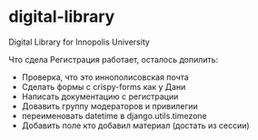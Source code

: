 # digital-library
Digital Library for Innopolis University

Что сдела
Регистрация работает, осталось допилить:
- Проверка, что это иннополисовская почта
- Сделать формы с crispy-forms как у Дани
- Написать документацию с регистрации
- Довавить группу модераторов и привилегии
- переименовать datetime в django.utils.timezone
- Добавить поле кто добавил материал (достать из сессии)
